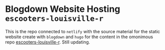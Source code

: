 # Blogdown Website Hosting `escooters-louisville-r`

This is the repo connected to `netlify` with the source material for the static website create with `blogdown` and `hugo` for the content in the omonimous repo [escooters-louisville-r](https://github.com/baggiponte/escooters-louisville-r). Still updating.
